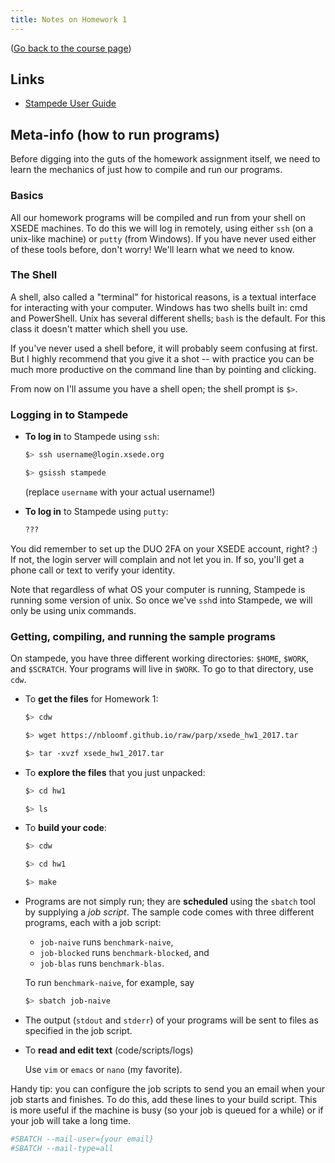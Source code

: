 ```yaml
---
title: Notes on Homework 1
---
```


([Go back to the course page](/classes/parp/index.html))

## Links

* [Stampede User Guide](https://portal.tacc.utexas.edu/user-guides/stampede)


## Meta-info (how to run programs)

Before digging into the guts of the homework assignment itself, we need to learn the mechanics of just how to compile and run our programs.


### Basics

All our homework programs will be compiled and run from your shell on XSEDE machines. To do this we will log in remotely, using either ``ssh`` (on a unix-like machine) or ``putty`` (from Windows). If you have never used either of these tools before, don't worry! We'll learn what we need to know.


### The Shell

A shell, also called a "terminal" for historical reasons, is a textual interface for interacting with your computer. Windows has two shells built in: cmd and PowerShell. Unix has several different shells; ``bash`` is the default. For this class it doesn't matter which shell you use.

If you've never used a shell before, it will probably seem confusing at first. But I highly recommend that you give it a shot -- with practice you can be much more productive on the command line than by pointing and clicking.

From now on I'll assume you have a shell open; the shell prompt is ``$>``.


### Logging in to Stampede

* **To log in** to Stampede using ``ssh``:

    ```bash
    $> ssh username@login.xsede.org

    $> gsissh stampede
    ```

    (replace ``username`` with your actual username!)

* **To log in** to Stampede using ``putty``:

    ```bash
    ???
    ```

You did remember to set up the DUO 2FA on your XSEDE account, right? :) If not, the login server will complain and not let you in. If so, you'll get a phone call or text to verify your identity.

Note that regardless of what OS your computer is running, Stampede is running some version of unix. So once we've ``ssh``d into Stampede, we will only be using unix commands.


### Getting, compiling, and running the sample programs

On stampede, you have three different working directories: ``$HOME``, ``$WORK``, and ``$SCRATCH``. Your programs will live in ``$WORK``. To go to that directory, use ``cdw``.

* To **get the files** for Homework 1:

    ```bash
    $> cdw

    $> wget https://nbloomf.github.io/raw/parp/xsede_hw1_2017.tar

    $> tar -xvzf xsede_hw1_2017.tar
    ```

* To **explore the files** that you just unpacked:

    ```bash
    $> cd hw1

    $> ls
    ```

* To **build your code**:

    ```bash
    $> cdw

    $> cd hw1

    $> make
    ```

* Programs are not simply run; they are **scheduled** using the ``sbatch`` tool by supplying a *job script*. The sample code comes with three different programs, each with a job script:

    * ``job-naive`` runs ``benchmark-naive``,
    * ``job-blocked`` runs ``benchmark-blocked``, and
    * ``job-blas`` runs ``benchmark-blas``.

    To run ``benchmark-naive``, for example, say

    ```bash
    $> sbatch job-naive
    ```

* The output (``stdout`` and ``stderr``) of your programs will be sent to files as specified in the job script.

* To **read and edit text** (code/scripts/logs)

    Use ``vim`` or ``emacs`` or ``nano`` (my favorite).

Handy tip: you can configure the job scripts to send you an email when your job starts and finishes. To do this, add these lines to your build script. This is more useful if the machine is busy (so your job is queued for a while) or if your job will take a long time.

```bash
#SBATCH --mail-user={your email}
#SBATCH --mail-type=all
```
